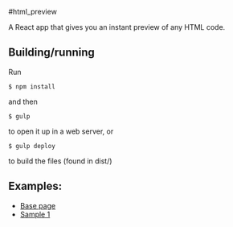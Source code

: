 #html_preview

A React app that gives you an instant preview of any HTML code.

## Building/running
Run
```shell
$ npm install
```
and then
```shell
$ gulp
```
to open it up in a web server, or
```shell
$ gulp deploy
```
to build the files (found in dist/)

## Examples:

* [Base page](https://static.henderea.com/html_preview/)
* [Sample 1](https://static.henderea.com/html_preview/?content=DwEwlgbgBAzgLgTwDYFMC8AiOKAecC0AhkmAOYB2AXFAMYrnYBOA3BgHwBQoksiqmAB0Ihw5UpQBMABgE5mAW0KNSYKjLkAjAPaMQKRtQCM6qFoCucGCjjNwMAUkIJKqkuRT4NSLTQDWzLQh9ADNvAHdKAAswEXpWTm5oeGR0DCERVXF1BSUVNVkc5VVPLTg4LXkjKWztXX0q2ShVKxs7BycXcjcPLx9%2FMJi4SMoAVkMJAsiUMki4UfGCwJDwqJi9cniucCS%2BVMUi%2FLl00SyCtsdnV1Ue7z9mAZAh%2BYm5KZm5sZeAoMZQrQjorENuxgGB5KRYIwaJgAPRgwikFAwOE0LTkACCwWCqjAiAAdAIxBgoA8hphPsS3qRZuTxsTkvw0sITpRsvs8qzWFAYWxgDDtgl%2BZBBQKuEKIGwgA%3D)